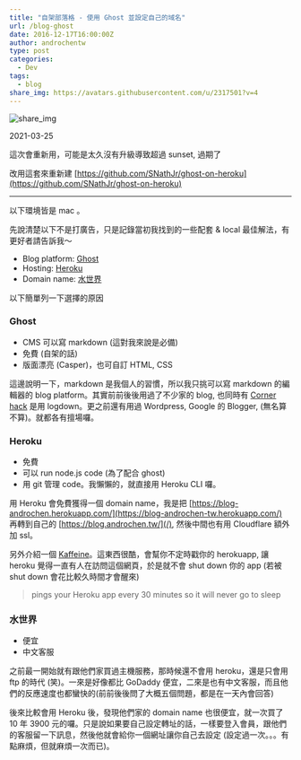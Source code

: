 ```yaml
---
title: "自架部落格 - 使用 Ghost 並設定自己的域名"
url: /blog-ghost
date: 2016-12-17T16:00:00Z
author: androchentw
type: post
categories:
  - Dev
tags: 
  - blog
share_img: https://avatars.githubusercontent.com/u/2317501?v=4
---
```


![share_img](https://avatars.githubusercontent.com/u/2317501?v=4)

2021-03-25

這次會重新用，可能是太久沒有升級導致超過 sunset, 過期了

改用這套來重新建 [https://github.com/SNathJr/ghost-on-heroku](https://github.com/SNathJr/ghost-on-heroku)

---

以下環境皆是 mac 。

先說清楚以下不是打廣告，只是記錄當初我找到的一些配套 & local 最佳解法，有更好者請告訴我～

* Blog platform: [Ghost](https://ghost.org/)
* Hosting: [Heroku](https://www.heroku.com/)
* Domain name: [水世界](http://host.waterworld.tw/)

以下簡單列一下選擇的原因

### Ghost

* CMS 可以寫 markdown (這對我來說是必備)
* 免費 (自架的話)
* 版面漂亮 (Casper)，也可自訂 HTML, CSS

這邊說明一下，markdown 是我個人的習慣，所以我只挑可以寫 markdown 的編輯器的 blog platform。其實前前後後用過了不少家的 blog, 也同時有 [Corner hack](http://androchen.logdown.com/) 是用 logdown。更之前還有用過 Wordpress, Google 的 Blogger, (無名算不算)。就都各有擅場囉。

### Heroku

* 免費
* 可以 run node.js code (為了配合 ghost)
* 用 git 管理 code。我懶懶的，就直接用 Heroku CLI 囉。

用 Heroku 會免費獲得一個 domain name，我是把 [https://blog-androchen.herokuapp.com/](https://blog-androchen-tw.herokuapp.com/) 再轉到自己的 [https://blog.androchen.tw/](/), 然後中間也有用 Cloudflare 額外加 ssl。

另外介紹一個 [Kaffeine](https://kaffeine.herokuapp.com/)。這東西很酷，會幫你不定時戳你的 herokuapp, 讓 heroku 覺得一直有人在訪問這個網頁，於是就不會 shut down 你的 app (若被 shut down 會花比較久時間才會醒來)

> pings your Heroku app every 30 minutes so it will never go to sleep

### 水世界

* 便宜
* 中文客服

之前最一開始就有跟他們家買過主機服務，那時候還不會用 heroku，還是只會用 ftp 的時代 (笑)。一來是好像都比 GoDaddy 便宜，二來是也有中文客服，而且他們的反應速度也都蠻快的(前前後後問了大概五個問題，都是在一天內會回答)

後來比較會用 Heroku 後，發現他們家的 domain name 也很便宜，就一次買了 10 年 3900 元的囉。只是說如果要自己設定轉址的話，一樣要登入會員，跟他們的客服留一下訊息，然後他就會給你一個網址讓你自己去設定 (設定過一次。。。有點麻煩，但就麻煩一次而已)。





